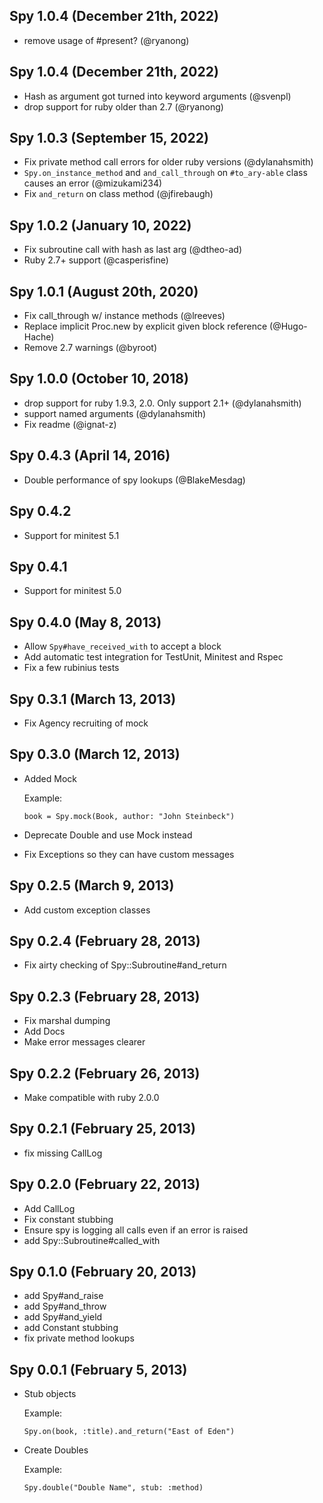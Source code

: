 ## Spy 1.0.4 (December 21th, 2022) ##

* remove usage of #present? (@ryanong)

## Spy 1.0.4 (December 21th, 2022) ##

* Hash as argument got turned into keyword arguments (@svenpl)
* drop support for ruby older than 2.7 (@ryanong)

## Spy 1.0.3 (September 15, 2022) ##

* Fix private method call errors for older ruby versions (@dylanahsmith)
* `Spy.on_instance_method` and `and_call_through` on `#to_ary-able` class causes an error (@mizukami234)
* Fix `and_return` on class method (@jfirebaugh)

## Spy 1.0.2 (January 10, 2022) ##

* Fix subroutine call with hash as last arg (@dtheo-ad)
* Ruby 2.7+ support (@casperisfine)

## Spy 1.0.1 (August 20th, 2020) ##

*   Fix call_through w/ instance methods (@lreeves)
*   Replace implicit Proc.new by explicit given block reference (@Hugo-Hache)
*   Remove 2.7 warnings (@byroot)

## Spy 1.0.0 (October 10, 2018) ##

*   drop support for ruby 1.9.3, 2.0. Only support 2.1+ (@dylanahsmith)
*   support named arguments (@dylanahsmith)
*   Fix readme (@ignat-z)

## Spy 0.4.3 (April 14, 2016) ##

*   Double performance of spy lookups (@BlakeMesdag)

## Spy 0.4.2 ##

*   Support for minitest 5.1

## Spy 0.4.1 ##

*   Support for minitest 5.0

## Spy 0.4.0 (May 8, 2013) ##

*   Allow `Spy#have_received_with` to accept a block
*   Add automatic test integration for TestUnit, Minitest and Rspec
*   Fix a few rubinius tests

## Spy 0.3.1 (March 13, 2013) ##

*   Fix Agency recruiting of mock

## Spy 0.3.0 (March 12, 2013) ##

*   Added Mock

    Example:

        book = Spy.mock(Book, author: "John Steinbeck")

*   Deprecate Double and use Mock instead
*   Fix Exceptions so they can have custom messages

## Spy 0.2.5 (March 9, 2013) ##

*   Add custom exception classes

## Spy 0.2.4 (February 28, 2013) ##

*   Fix airty checking of Spy::Subroutine#and_return

## Spy 0.2.3 (February 28, 2013) ##

*   Fix marshal dumping
*   Add Docs
*   Make error messages clearer

## Spy 0.2.2 (February 26, 2013) ##

*   Make compatible with ruby 2.0.0

## Spy 0.2.1 (February 25, 2013) ##

* fix missing CallLog

## Spy 0.2.0 (February 22, 2013) ##

*   Add CallLog
*   Fix constant stubbing
*   Ensure spy is logging all calls even if an error is raised
*   add Spy::Subroutine#called_with

## Spy 0.1.0 (February 20, 2013) ##

*   add Spy#and_raise
*   add Spy#and_throw
*   add Spy#and_yield
*   add Constant stubbing
*   fix private method lookups

## Spy 0.0.1 (February 5, 2013) ##

*   Stub objects

    Example:

        Spy.on(book, :title).and_return("East of Eden")

*   Create Doubles

    Example:

        Spy.double("Double Name", stub: :method)
